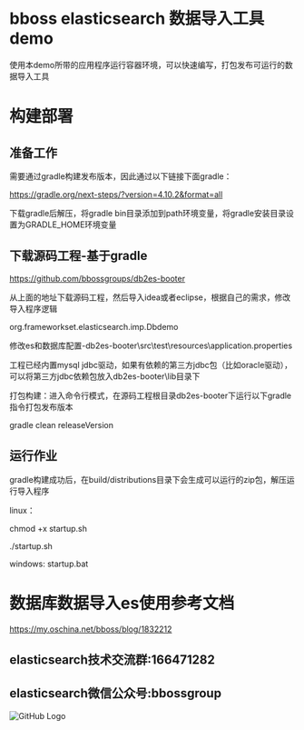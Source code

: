 # bboss elasticsearch 数据导入工具demo
使用本demo所带的应用程序运行容器环境，可以快速编写，打包发布可运行的数据导入工具

# 构建部署
## 准备工作
需要通过gradle构建发布版本，因此通过以下链接下面gradle：

https://gradle.org/next-steps/?version=4.10.2&format=all

下载gradle后解压，将gradle bin目录添加到path环境变量，将gradle安装目录设置为GRADLE_HOME环境变量

## 下载源码工程-基于gradle
https://github.com/bbossgroups/db2es-booter

从上面的地址下载源码工程，然后导入idea或者eclipse，根据自己的需求，修改导入程序逻辑

org.frameworkset.elasticsearch.imp.Dbdemo

修改es和数据库配置-db2es-booter\src\test\resources\application.properties

工程已经内置mysql jdbc驱动，如果有依赖的第三方jdbc包（比如oracle驱动），可以将第三方jdbc依赖包放入db2es-booter\lib目录下

打包构建：进入命令行模式，在源码工程根目录db2es-booter下运行以下gradle指令打包发布版本

gradle clean releaseVersion

## 运行作业
gradle构建成功后，在build/distributions目录下会生成可以运行的zip包，解压运行导入程序

linux：

chmod +x startup.sh

./startup.sh

windows: startup.bat

# 数据库数据导入es使用参考文档
https://my.oschina.net/bboss/blog/1832212

## elasticsearch技术交流群:166471282 
     
## elasticsearch微信公众号:bbossgroup   
![GitHub Logo](https://static.oschina.net/uploads/space/2017/0617/094201_QhWs_94045.jpg)


